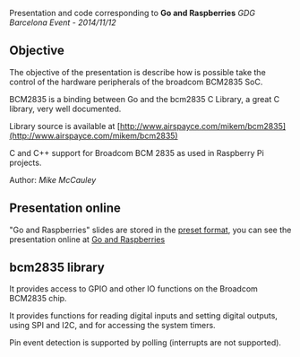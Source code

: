 
Presentation and code corresponding to 
**Go and Raspberries**
*GDG Barcelona Event - 2014/11/12*

## Objective
The objective of the presentation is describe how is possible take the control of the hardware peripherals of the broadcom BCM2835 SoC.

BCM2835 is a binding between Go and the bcm2835 C Library, a great C library, very well documented. 

Library source is available at [http://www.airspayce.com/mikem/bcm2835](http://www.airspayce.com/mikem/bcm2835)

C and C++ support for Broadcom BCM 2835 as used in Raspberry Pi projects.

Author: *Mike McCauley*

## Presentation online
"Go and Raspberries" slides are stored in the [preset format](https://godoc.org/golang.org/x/tools/present), you can see the presentation online at [Go and Raspberries](http://go-talks.appspot.com/github.com/efarres/GoRaspberry/GoRaspberry.slide)

## bcm2835 library
It provides access to GPIO and other IO functions on the Broadcom BCM2835 chip.

It provides functions for reading digital inputs and setting digital outputs, using SPI and I2C, and for accessing the system timers.

Pin event detection is supported by polling (interrupts are not supported).


